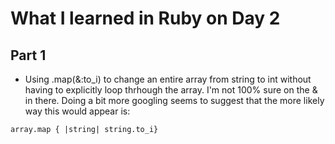 # What I learned in Ruby on Day 2

## Part 1

- Using .map(&:to_i) to change an entire array from string to int without having to explicitly loop thrhough the array. I'm not 100% sure on the & in there. Doing a bit more googling seems to suggest that the more likely way this would appear is:

```
array.map { |string| string.to_i}
```

